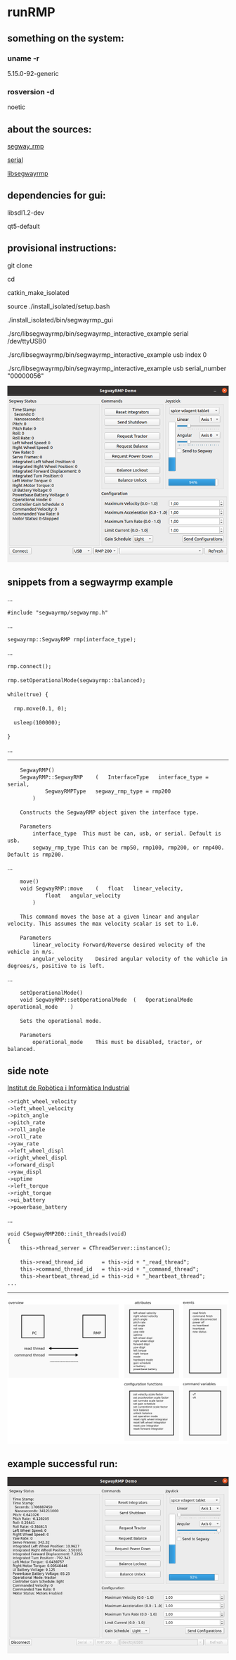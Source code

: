 # runRMP

## something on the system:

### uname -r

5.15.0-92-generic

### rosversion -d

noetic

## about the sources:

[segway_rmp](https://github.com/segwayrmp/segway_rmp.git)

[serial](https://github.com/wjwwood/serial.git)

[libsegwayrmp](https://github.com/segwayrmp/libsegwayrmp.git)

## dependencies for gui:

libsdl1.2-dev

qt5-default

## provisional instructions:

git clone

cd 

catkin_make_isolated

source ./install_isolated/setup.bash

./install_isolated/bin/segwayrmp_gui

./src/libsegwayrmp/bin/segwayrmp_interactive_example serial /dev/ttyUSB0

./src/libsegwayrmp/bin/segwayrmp_interactive_example usb index 0

./src/libsegwayrmp/bin/segwayrmp_interactive_example usb serial_number "00000056"

![segwayRMP DEMO](https://github.com/jpsm-at-deec/runRMP/blob/main/imgs/demo.png?raw=true)

## snippets from a segwayrmp example

...

    #include "segwayrmp/segwayrmp.h"

...

    segwayrmp::SegwayRMP rmp(interface_type);
    
...


    rmp.connect();

    rmp.setOperationalMode(segwayrmp::balanced);
    
    while(true) {
    
      rmp.move(0.1, 0);
      
      usleep(100000);
      
    }
...

--------------------------------------------------------------------------------

        SegwayRMP()
        SegwayRMP::SegwayRMP 	( 	InterfaceType  	interface_type = serial,
        		SegwayRMPType  	segway_rmp_type = rmp200 
        	) 		
        
        Constructs the SegwayRMP object given the interface type.
        
        Parameters
            interface_type	This must be can, usb, or serial. Default is usb.
            segway_rmp_type	This can be rmp50, rmp100, rmp200, or rmp400. Default is rmp200. 

...

        move()
        void SegwayRMP::move 	( 	float  	linear_velocity,
        		float  	angular_velocity 
        	) 		
        
        This command moves the base at a given linear and angular velocity. This assumes the max velocity scalar is set to 1.0.
        
        Parameters
            linear_velocity	Forward/Reverse desired velocity of the vehicle in m/s.
            angular_velocity	Desired angular velocity of the vehicle in degrees/s, positive to is left. 

...

        setOperationalMode()
        void SegwayRMP::setOperationalMode 	( 	OperationalMode  	operational_mode	) 	
        
        Sets the operational mode.
        
        Parameters
            operational_mode	This must be disabled, tractor, or balanced. 

## side note

[Institut de Robòtica i Informàtica Industrial](https://gitlab.iri.upc.edu/labrobotica/drivers/segway_rmp_200/)

    ->right_wheel_velocity
    ->left_wheel_velocity
    ->pitch_angle
    ->pitch_rate
    ->roll_angle
    ->roll_rate
    ->yaw_rate
    ->left_wheel_displ
    ->right_wheel_displ
    ->forward_displ
    ->yaw_displ
    ->uptime
    ->left_torque
    ->right_torque
    ->ui_battery
    ->powerbase_battery

...

    void CSegwayRMP200::init_threads(void)
    {
        this->thread_server = CThreadServer::instance();

        this->read_thread_id      = this->id + "_read_thread";
        this->command_thread_id   = this->id + "_command_thread";
        this->heartbeat_thread_id = this->id + "_heartbeat_thread";
    ...

--------------------------------------------------------------------------------

![schematic](https://github.com/jpsm-at-deec/runRMP/blob/main/imgs/runRMP_drawing2.png?raw=true)

## example successful run:

![schematic](https://github.com/jpsm-at-deec/runRMP/blob/main/imgs/Screenshot_connected.png?raw=true)




